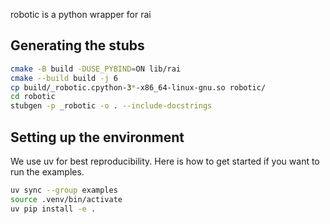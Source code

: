 robotic is a python wrapper for rai

## Generating the stubs

```sh
cmake -B build -DUSE_PYBIND=ON lib/rai
cmake --build build -j 6
cp build/_robotic.cpython-3*-x86_64-linux-gnu.so robotic/
cd robotic
stubgen -p _robotic -o . --include-docstrings
```

## Setting up the environment

We use uv for best reproducibility. Here is how to get started if you want to run the examples.

```sh
uv sync --group examples
source .venv/bin/activate
uv pip install -e .
```